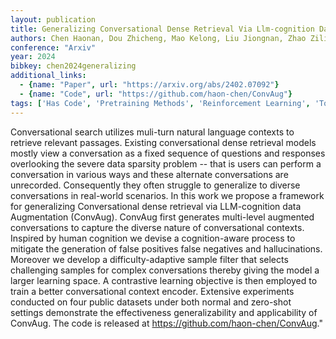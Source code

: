 ```yaml
---
layout: publication
title: Generalizing Conversational Dense Retrieval Via Llm-cognition Data Augmentation
authors: Chen Haonan, Dou Zhicheng, Mao Kelong, Liu Jiongnan, Zhao Ziliang
conference: "Arxiv"
year: 2024
bibkey: chen2024generalizing
additional_links:
  - {name: "Paper", url: "https://arxiv.org/abs/2402.07092"}
  - {name: "Code", url: "https://github.com/haon-chen/ConvAug"}
tags: ['Has Code', 'Pretraining Methods', 'Reinforcement Learning', 'Tools']
---
```

Conversational search utilizes muli-turn natural language contexts to retrieve relevant passages. Existing conversational dense retrieval models mostly view a conversation as a fixed sequence of questions and responses overlooking the severe data sparsity problem -- that is users can perform a conversation in various ways and these alternate conversations are unrecorded. Consequently they often struggle to generalize to diverse conversations in real-world scenarios. In this work we propose a framework for generalizing Conversational dense retrieval via LLM-cognition data Augmentation (ConvAug). ConvAug first generates multi-level augmented conversations to capture the diverse nature of conversational contexts. Inspired by human cognition we devise a cognition-aware process to mitigate the generation of false positives false negatives and hallucinations. Moreover we develop a difficulty-adaptive sample filter that selects challenging samples for complex conversations thereby giving the model a larger learning space. A contrastive learning objective is then employed to train a better conversational context encoder. Extensive experiments conducted on four public datasets under both normal and zero-shot settings demonstrate the effectiveness generalizability and applicability of ConvAug. The code is released at https://github.com/haon-chen/ConvAug."
